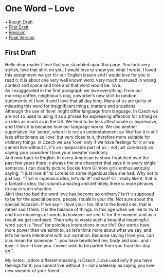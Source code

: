 # One Word – Love

• [Rough Draft](rough-draft.md)\
• [First Draft](first-draft.md)\
• [Revision](revision.md)\
• [Final Version](final-version.md)

## First Draft

Hello dear reader I love that you stumbled upon this page. You look very stylish, love that shirt on you. I would love to show you what I wrote. I loved this assignment we got for our English lesson and I would love for you to read it. It is about one very well known word, very much overused in wrong context and space and time and that word would be: love.\
As I exaggerated in the first paragraph we love everything. From our morning coffee, neighbour’s dog, coworker’s new shirt to random statements of I love it and I love that all day long. Many of us are guilty of misusing this word for insignificant things, matters and situations.\
Although the use of ‘love' might differ language from language. In Czech we are not so used to using it as a phrase for expressing affection for a thing or an idea as much as in the US. We tend to be less affectionate or expressive, and I think it is because how our language works. We use another superlative like ‘adore’, when it is not an understatement as ‘like’ but it is still less affectionate as ‘love’ but very close to it, therefore more suitable for ordinary things. In Czech we use ‘love' only if we have feelings for it or we cannot live without it, it's an inseparable part of us - not just carelessly as saying your coworker I love your sweater randomly.\
And now back to English. In every American tv show I watched over the past few years there is always the one character that says it in every single sentence. I can clearly picture Sookie from Gilmore girls enthusiastically saying: “I just love it!” to Lorelai on some ingenious idea she had. Why not to just say: “That is ingenious idea, let’s do it!” instead? Or I really like it, that is a fantastic idea, that sounds amazing and definitely there is more phrases to say in such situation.\
Ain’t that too bad the word love has become so ordinary? Isn’t it supposed to be for the special person, people, rituals in your life. Not sure about the special occasion. If we say - I love you - too little to the loved one, that is rather sad I think. It is the balance of things. In this age when we like to twist and turn meanings of words to however we see fit for the moment and as a result we get confused. Then why to waste such a beautiful meaningful word such is “love” for pointless interactions in our life? Our words have more power than we admit to, so let’s think more about what we say, and let’s be more intentional with our narration. Because saying I love you, can also mean for someone: “…you have bewitched me, body and soul, and I love--I love--I love you. I never wish to be parted from you from this day on.”.


My notes:
_adore different meaning in Czech 
_Love used only if you have feelings for it, you cannot live without it - not carelessly as saying you love new sweater of your friend


